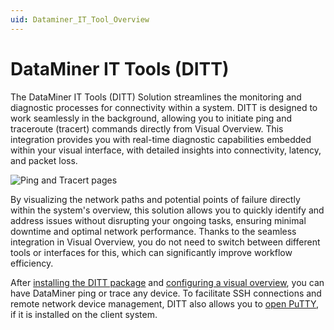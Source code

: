 ```yaml
---
uid: Dataminer_IT_Tool_Overview
---
```


# DataMiner IT Tools (DITT)

The DataMiner IT Tools (DITT) Solution streamlines the monitoring and diagnostic processes for connectivity within a system. DITT is designed to work seamlessly in the background, allowing you to initiate ping and traceroute (tracert) commands directly from Visual Overview. This integration provides you with real-time diagnostic capabilities embedded within your visual interface, with detailed insights into connectivity, latency, and packet loss.

![Ping and Tracert pages](~/user-guide/images/DITT_pingAndTracert.gif)

By visualizing the network paths and potential points of failure directly within the system's overview, this solution allows you to quickly identify and address issues without disrupting your ongoing tasks, ensuring minimal downtime and optimal network performance. Thanks to the seamless integration in Visual Overview, you do not need to switch between different tools or interfaces for this, which can significantly improve workflow efficiency.

After [installing the DITT package](xref:Installing_DITT) and [configuring a visual overview](xref:Implementing_DITT_in_Visio), you can have DataMiner ping or trace any device. To facilitate SSH connections and remote network device management, DITT also allows you to [open PuTTY](xref:Open_Putty_with_DITT), if it is installed on the client system.

